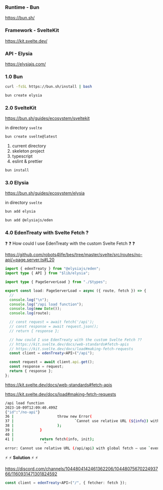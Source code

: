 ### Runtime - Bun

<a href="https://bun.sh/" target="_blank">https://bun.sh/</a>

### Framework - SvelteKit

<a href="https://kit.svelte.dev/" target="_blank">https://kit.svelte.dev/</a>

### API - Elysia

<a href="https://elysiajs.com/" target="_blank">https://elysiajs.com/</a>

### 1.0 Bun

```bash
curl -fsSL https://bun.sh/install | bash
```

```bash
bun create elysia
```

### 2.0 SvelteKit

<a href="https://bun.sh/guides/ecosystem/sveltekit" target="_blank">https://bun.sh/guides/ecosystem/sveltekit</a>

in directory `svelte`

```bash
bun create svelte@latest
```

1. current directory
2. skeleton project
3. typescript
4. eslint & prettier

```bash
bun install
```

### 3.0 Elysia

<a href="https://bun.sh/guides/ecosystem/elysia" target="_blank">https://bun.sh/guides/ecosystem/elysia</a>

in directory `svelte`

```bash
bun add elysia
```

```bash
bun add @elysiajs/eden
```

### 4.0 EdenTreaty with Svelte Fetch ?

:question: :question: How could I use EdenTreaty with the custom Svelte Fetch :question: :question:

<a href="https://github.com/robots4life/bes/tree/master/svelte/src/routes/no-api/+page.server.ts#L20" target="_blank">https://github.com/robots4life/bes/tree/master/svelte/src/routes/no-api/+page.server.ts#L20</a>

```ts
import { edenTreaty } from "@elysiajs/eden";
import type { API } from "$lib/elysia";

import type { PageServerLoad } from "./$types";

export const load: PageServerLoad = async ({ route, fetch }) => {
  //
  console.log("\n");
  console.log("/api load function");
  console.log(new Date());
  console.log(route);

  // const request = await fetch('/api');
  // const response = await request.json();
  // return { response };

  // how could I use EdenTreaty with the custom Svelte Fetch ??
  // https://kit.svelte.dev/docs/web-standards#fetch-apis
  // https://kit.svelte.dev/docs/load#making-fetch-requests
  const client = edenTreaty<API>("/api");

  const request = await client.api.get();
  const response = request;
  return { response };
};
```

<a href="https://kit.svelte.dev/docs/web-standards#fetch-apis" target="_blank">https://kit.svelte.dev/docs/web-standards#fetch-apis</a>

<a href="https://kit.svelte.dev/docs/load#making-fetch-requests" target="_blank">https://kit.svelte.dev/docs/load#making-fetch-requests</a>

```bash
/api load function
2023-10-09T12:09:40.499Z
{"id":"/no-api"}
36 |                    throw new Error(
37 |                            `Cannot use relative URL (${info}) with global fetch — use \`event.fetch\` instead: https://kit.svelte.dev/docs/web-standards#fetch-apis`
38 |                    );
39 |            }
40 |
41 |            return fetch(info, init);
                  ^
error: Cannot use relative URL (/api/api) with global fetch — use `event.fetch` instead: https://kit.svelte.dev/docs/web-standards#fetch-apis

```

:zap: :zap: **Solution** :zap: :zap:

<a href="https://discord.com/channels/1044804142461362206/1044807567022493766/1160931471301824592" target="_blank">https://discord.com/channels/1044804142461362206/1044807567022493766/1160931471301824592</a>

```ts
const client = edenTreaty<API>("/", { fetcher: fetch });
```

